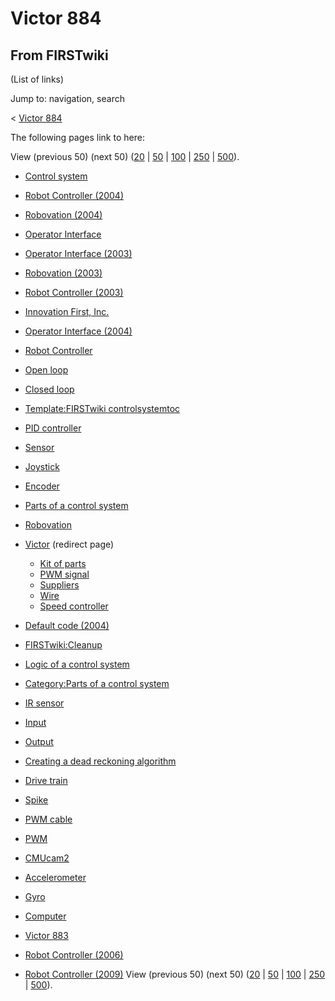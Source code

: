 # Victor 884

## From FIRSTwiki

(List of links)

Jump to: navigation, search

< [Victor 884](/index.php?title=Victor_884&redirect=no "Victor 884")

The following pages link to here:

View (previous 50) (next 50) ([20](/index.php?title=Special:Whatlinkshere/Victor_884&limit=20&from=0 "Special:Whatlinkshere/Victor 884") | [50](/index.php?title=Special:Whatlinkshere/Victor_884&limit=50&from=0 "Special:Whatlinkshere/Victor 884") | [100](/index.php?title=Special:Whatlinkshere/Victor_884&limit=100&from=0 "Special:Whatlinkshere/Victor 884") | [250](/index.php?title=Special:Whatlinkshere/Victor_884&limit=250&from=0 "Special:Whatlinkshere/Victor 884") | [500](/index.php?title=Special:Whatlinkshere/Victor_884&limit=500&from=0 "Special:Whatlinkshere/Victor 884")).

- [Control system](control-system)
- [Robot Controller (2004)](Robot_Controller_%282004%29 "Robot Controller \(2004\)")
- [Robovation (2004)](Robovation_%282004%29 "Robovation \(2004\)")
- [Operator Interface](operator-interface)
- [Operator Interface (2003)](Operator_Interface_%282003%29 "Operator Interface \(2003\)")
- [Robovation (2003)](Robovation_%282003%29 "Robovation \(2003\)")
- [Robot Controller (2003)](Robot_Controller_%282003%29 "Robot Controller \(2003\)")
- [Innovation First, Inc.](Innovation_First%2C_Inc. "Innovation First, Inc.")
- [Operator Interface (2004)](Operator_Interface_%282004%29 "Operator Interface \(2004\)")
- [Robot Controller](robot-controller)
- [Open loop](open-loop)
- [Closed loop](closed-loop)
- [Template:FIRSTwiki controlsystemtoc](Template:FIRSTwiki_controlsystemtoc "Template:FIRSTwiki controlsystemtoc")
- [PID controller](PID_controller "PID controller")
- [Sensor](sensor)
- [Joystick](joystick)
- [Encoder](encoder)
- [Parts of a control system](Parts_of_a_control_system "Parts of a control system")
- [Robovation](robovation)
- [Victor](/index.php?title=Victor&redirect=no "Victor") (redirect page) 

  - [Kit of parts](kit-of-parts)
  - [PWM signal](PWM_signal "PWM signal")
  - [Suppliers](Suppliers "Suppliers")
  - [Wire](Wire "Wire")
  - [Speed controller](Speed_controller "Speed controller")

- [Default code (2004)](Default_code_%282004%29 "Default code \(2004\)")
- [FIRSTwiki:Cleanup](FIRSTwiki:Cleanup "FIRSTwiki:Cleanup")
- [Logic of a control system](Logic_of_a_control_system "Logic of a control system")
- [Category:Parts of a control system](Category:Parts_of_a_control_system "Category:Parts of a control system")
- [IR sensor](tsop34840)
- [Input](input)
- [Output](output)
- [Creating a dead reckoning algorithm](Creating_a_dead_reckoning_algorithm "Creating a dead reckoning algorithm")
- [Drive train](drive-train)
- [Spike](spike-relay)
- [PWM cable](pwm-cable)
- [PWM](pwm)
- [CMUcam2](CMUcam2 "CMUcam2")
- [Accelerometer](accelerometer)
- [Gyro](gyro)
- [Computer](Computer "Computer")
- [Victor 883](victor-883)
- [Robot Controller (2006)](Robot_Controller_%282006%29 "Robot Controller \(2006\)")
- [Robot Controller (2009)](Robot_Controller_%282009%29 "Robot Controller \(2009\)") View (previous 50) (next 50) ([20](/index.php?title=Special:Whatlinkshere/Victor_884&limit=20&from=0 "Special:Whatlinkshere/Victor 884") | [50](/index.php?title=Special:Whatlinkshere/Victor_884&limit=50&from=0 "Special:Whatlinkshere/Victor 884") | [100](/index.php?title=Special:Whatlinkshere/Victor_884&limit=100&from=0 "Special:Whatlinkshere/Victor 884") | [250](/index.php?title=Special:Whatlinkshere/Victor_884&limit=250&from=0 "Special:Whatlinkshere/Victor 884") | [500](/index.php?title=Special:Whatlinkshere/Victor_884&limit=500&from=0 "Special:Whatlinkshere/Victor 884")).
